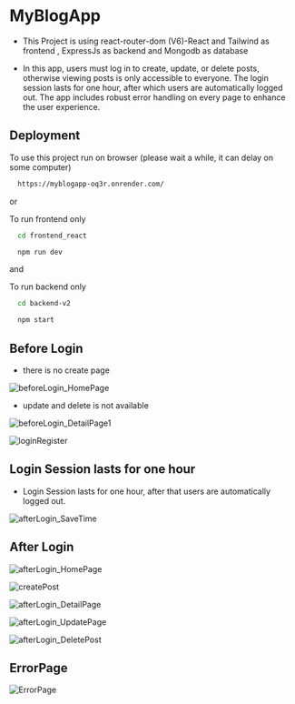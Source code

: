 
# MyBlogApp
- This Project is using react-router-dom (V6)-React and Tailwind as frontend , ExpressJs as backend and Mongodb as database 



- In this app, users must log in to create, update, or delete posts, otherwise viewing posts is only accessible to everyone. The login session lasts for one hour, after which users are automatically logged out. The app includes robust error handling on every page to enhance the user experience.


## Deployment

To use this project run on browser (please wait a while, it can delay on some computer)

```bash
  https://myblogapp-oq3r.onrender.com/
```

or

To run frontend only
```bash
  cd frontend_react
```
```bash
  npm run dev
```

and

To run backend only
```bash
  cd backend-v2
```
```bash
  npm start
```

## Before Login

- there is no create page
  
![beforeLogin_HomePage](https://github.com/user-attachments/assets/204ad523-006a-4f01-9413-39245691982c)

- update and delete is not available
  
![beforeLogin_DetailPage1](https://github.com/user-attachments/assets/4c5745a0-34ba-4be9-87a8-27b6722708f1)

![loginRegister](https://github.com/user-attachments/assets/250d534b-31bf-4eb3-97c2-978a34a02e77)

## Login Session lasts for one hour

- Login Session lasts for one hour, after that users are automatically logged out.
  
![afterLogin_SaveTime](https://github.com/user-attachments/assets/41b67e95-31a9-4d24-9f5c-41f4134b7e12)

## After Login
![afterLogin_HomePage](https://github.com/user-attachments/assets/6127d30f-628c-4685-bda4-3b4fe3eab3c0)

![createPost](https://github.com/user-attachments/assets/ba6ce68d-af81-4824-9f25-79694687bbda)

![afterLogin_DetailPage](https://github.com/user-attachments/assets/758dd6ae-c2de-4986-9ee3-7be6c6d51ed5)

![afterLogin_UpdatePage](https://github.com/user-attachments/assets/98ceb0c1-8601-48be-a058-0ead42ecc910)

![afterLogin_DeletePost](https://github.com/user-attachments/assets/e6dc08e8-0761-4508-bb18-60473816400d)

## ErrorPage
![ErrorPage](https://github.com/user-attachments/assets/1f1c9bdd-d43e-44f4-8b66-09854b0e800b)

